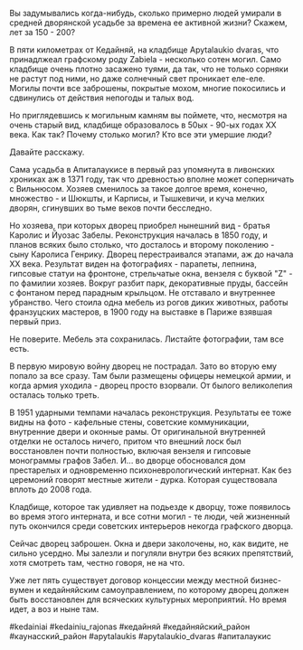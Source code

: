 Вы задумывались когда-нибудь, сколько примерно людей умирали в средней дворянской усадьбе за времена ее активной жизни? Скажем, лет за 150 - 200?

В пяти километрах от Кедайняй, на кладбище Apytalaukio dvaras, что принадлжеал графскому роду Zabiela - несколько сотен могил. Само кладбище очень плотно засажено туями, да так, что не только сорняки не растут под ними, но даже солнечный свет проникает еле-еле. Могилы почти все заброшены, покрытые мохом, многие покосились и сдвинулись от действия непогоды и талых вод.  

Но приглядевшись к могильным камням вы поймете, что, несмотря на очень старый вид, кладбище образовалось в 50ых -  90-ых годах ХХ века. Как так? Почему столько могил? Кто все эти умершие люди?

Давайте расскажу.

Сама усадьба в Апиталаукисе в первый раз упомянута в ливонских хрониках аж в 1371 году, так что древностью вполне может соперничать с Вильнюсом. Хозяев сменилось за такое долгое время, конечно, множество - и Шюкшты, и Карписы, и Тышкевичи, и куча мелких дворян, сгинувших во тьме веков почти бесследно.

Но хозяева, при которых дворец приобрел нынешний вид - братья Каролис и Йуозас Забелы. Реконструкция началась в 1850 году, и планов всяких было столько, что досталось и второму поколению - сыну Каролиса Генрику. Дворец перестраивался этапами, аж до начала XX века. Результат виден на фотографиях - парапеты, лепнина, гипсовые статуи на фронтоне, стрельчатые окна, вензеля с буквой "Z" - по фамилии хозяев. Вокруг разбит парк, декоративные пруды, бассейн с фонтаном перед парадным крыльцом. Не отставало и внутреннее убранство. Чего стоила одна мебель из рогов диких животных, работы франзуцских мастеров, в 1900 году на выставке в Париже взявшая первый приз.

Не поверите. Мебель эта сохранилась. Листайте фотографии, там все есть.

В первую мировую войну дворец не пострадал. Зато во вторую ему попало за все сразу. Там были размещены офицеры немецкой армии, и когда армия уходила - дворец просто взорвали. От былого великолепия осталась только треть. 

В 1951 ударными темпами началась реконструкция. Результаты ее тоже видны на фото - кафельные стены, советские коммуникации, внутренние двери и оконные рамы. От оригинальной внутренней отделки не осталось ничего, притом что внешний лоск был восстановлен почти полностью, включая вензеля и гипсовые монограммы графов Забел. И... во дворце обосновался дом престарелых и одновременно психоневрологический интернат. Как без церемоний говорят местные жители - дурка. Которая существовала вплоть до 2008 года.

Кладбище, которое так удивляет на подьезде к дворцу, тоже появилось во время этого интерната, и все сотни могил - те люди, чей жизненный путь окончился среди советских интерьеров некогда графского дворца.

Сейчас дворец заброшен. Окна и двери заколочены, но, как видите, не сильно усердно. Мы залезли и погуляли внутри без всяких препятствий, хотя смотреть там, честно говоря, не на что.

Уже лет пять существует договор концессии между местной бизнес-вумен и кедайняйским самоуправлением, по которому дворец должен быть восстановлен для всяческих культурных мероприятий. Но время идет, а воз и ныне там.

#kedainiai #kedainiu_rajonas #кедайняй #кедайняйский_район #каунасский_район #apytalaukis #apytalaukio_dvaras #апиталаукис

